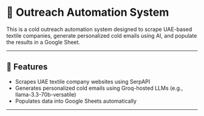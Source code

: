 # 🚀 Outreach Automation System
This is a cold outreach automation system designed to scrape UAE-based textile companies, generate personalized cold emails using AI, and populate the results in a Google Sheet.

---

## 🧰 Features
- Scrapes UAE textile company websites using SerpAPI
- Generates personalized cold emails using Groq-hosted LLMs (e.g., llama-3.3-70b-versatile)
- Populates data into Google Sheets automatically

---
